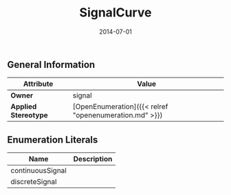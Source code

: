 ﻿---
title: SignalCurve
toc: false
type: specs
date: "2014-07-01"
draft: false
specification: VEC
version: 1.1.1
documentType: "Recommendation"
elementType: Class
classes:
  - SignalCurve
menu_name: vec-1.1.1
---

## General Information

| Attribute               | Value |
|-------------------------|-------|
| **Owner**               | signal |
| **Applied Stereotype**  | [OpenEnumeration]({{< relref "openenumeration.md" >}})<br/>  |

## Enumeration Literals
| Name          | **Description** |
|---------------|-----------------|
| continuousSignal |  |
| discreteSignal |  |
